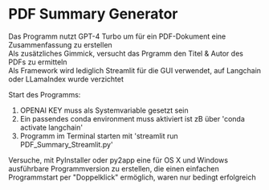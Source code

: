 # PDF Summary Generator

Das Programm nutzt GPT-4 Turbo um für ein PDF-Dokument eine Zusammenfassung zu erstellen  
Als zusätzliches Gimmick, versucht das Prgramm den Titel & Autor des PDFs zu ermitteln  
Als Framework wird lediglich Streamlit für die GUI verwendet, auf Langchain oder LLamaIndex wurde verzichtet
 
Start des Programms:
1) OPENAI KEY muss als Systemvariable gesetzt sein
2) Ein passendes conda environment muss aktiviert ist zB über 'conda activate langchain'
3) Programm im Terminal starten mit 'streamlit run PDF_Summary_Streamlit.py'
 
Versuche, mit PyInstaller oder py2app eine für OS X und Windows ausführbare Programmversion zu erstellen,
die einen einfachen Programmstart per "Doppelklick" ermöglich, waren nur bedingt erfolgreich
